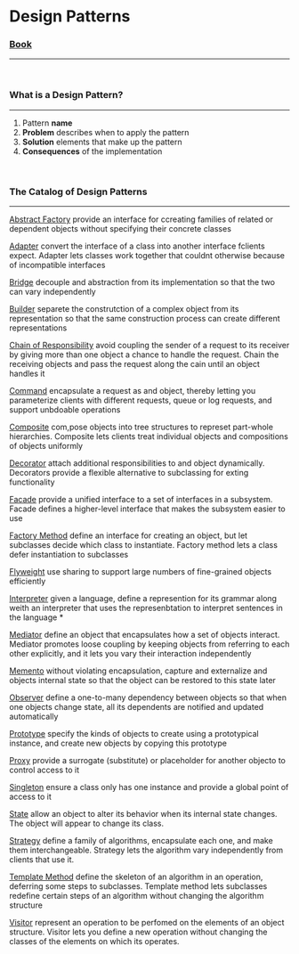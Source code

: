 # Design Patterns 

### [Book](...)
___

<br>

### What is a Design Pattern?
___
 
1. Pattern **name**
2. **Problem** describes when to apply the pattern
3. **Solution** elements that make up the pattern
4. **Consequences** of the implementation

<br>

### The Catalog of Design Patterns 
___

[Abstract Factory](#abstract-factory) provide an interface for ccreating families of related or dependent objects without specifying their concrete classes 

[Adapter](#adapter) convert the interface of a class into another interface fclients expect. Adapter lets classes work together that couldnt otherwise because of incompatible interfaces 

[Bridge](#bridge) decouple and abstraction from its implementation so that the two can vary independently

[Builder](#builder) separete the construtction of a complex object from its representation so that the same construction process can create different representations

[Chain of Responsibility](#Chain_of_Responsibility) avoid coupling the sender of a request to its receiver by giving more than one object a chance to handle the request. Chain the receiving objects and pass the request along the cain until an object handles it 

[Command](#Command) encapsulate a request as and object, thereby letting you parameterize clients with different requests, queue or log requests, and support unbdoable operations

[Composite](#Composite) com,pose objects into tree structures to represet part-whole hierarchies. Composite lets clients treat individual objects and compositions of objects uniformly

[Decorator](#decorator) attach additional responsibilities to and object dynamically. Decorators provide a flexible alternative to subclassing for exting functionality 

[Facade](#Facade) provide a unified interface to a set of interfaces in a subsystem. Facade defines a higher-level interface that makes the subsystem easier to use

[Factory Method](#Factory_Method) define an interface for creating an object, but let subclasses decide which class to instantiate. Factory method lets a class defer instantiation to subclasses

[Flyweight](#Flyweight) use sharing to support large numbers of fine-grained objects efficiently

[Interpreter](#Interpreter) given a language, define a represention for its grammar along weith an interpreter that uses the represenbtation to interpret sentences in the language *

[Mediator](#Mediator) define an object that encapsulates how a set of objects interact. Mediator promotes loose coupling by keeping objects from referring to each other explicitly, and it lets you vary their interaction independently 

[Memento](#Memento) without violating encapsulation, capture and externalize and objects internal state so that the object can be restored to this state later

[Observer](#Observer) define a one-to-many dependency between objects so that when one objects change state, all its dependents are notified and updated automatically

[Prototype](#Prototype) specify the kinds of objects to create using a prototypical instance, and create new objects by copying this prototype

[Proxy](#Proxy) provide a surrogate (substitute) or placeholder for another objecto to control access to it

[Singleton](#Singleton) ensure a class only has one instance and provide a global point of access to it

[State](#State) allow an object to alter its behavior when its internal state changes. The object will appear to change its class.

[Strategy](#Strategy) define a family of algorithms, encapsulate each one, and make them interchangeable. Strategy lets the algorithm vary independently from clients that use it.

[Template Method](#Template_Method) define the skeleton of an algorithm in an operation, deferring some steps to subclasses. Template method lets subclasses redefine certain steps of an algorithm without changing the algorithm structure

[Visitor](#Visitor) represent an operation to be perfomed on the elements of an object structure. Visitor lets you define a new operation without changing the classes of the elements on which its operates.


